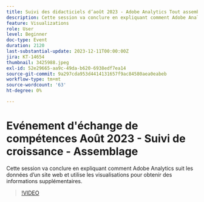 ```yaml
---
title: Suivi des didacticiels d’août 2023 - Adobe Analytics Tout assembler
description: Cette session va conclure en expliquant comment Adobe Analytics suit les données d’un site web et utilise les visualisations pour obtenir des informations supplémentaires.
feature: Visualizations
role: User
level: Beginner
doc-type: Event
duration: 2120
last-substantial-update: 2023-12-11T00:00:00Z
jira: KT-14654
thumbnail: 3425988.jpeg
exl-id: 52e29665-aa9c-49da-b620-6938edf7ea14
source-git-commit: 9a297cda953d4414131657f9ac84580aea0eabeb
workflow-type: tm+mt
source-wordcount: '63'
ht-degree: 0%

---
```


# Evénement d&#39;échange de compétences Août 2023 - Suivi de croissance - Assemblage

Cette session va conclure en expliquant comment Adobe Analytics suit les données d’un site web et utilise les visualisations pour obtenir des informations supplémentaires.

>[!VIDEO](https://video.tv.adobe.com/v/3425988/?learn=on)
